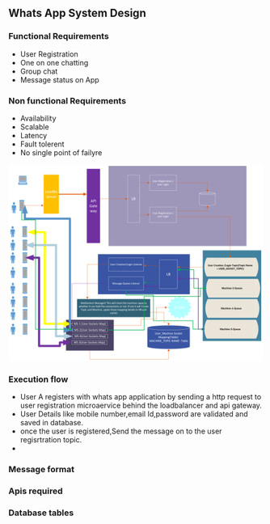 ## Whats App System Design 

### Functional Requirements

- User Registration
- One on one chatting
- Group chat
- Message status on App

### Non functional Requirements

- Availability
- Scalable
- Latency
- Fault tolerent
- No single point of failyre



![alt text](WhatsApp-SystemDesign.png?raw=true)

### Execution flow

- User A registers with whats app application by sending a http request to user registration microaervice behind the loadbalancer and api gateway.
- User Details like mobile number,email Id,password are validated and saved in database.
- once the user is registered,Send the message on to the user regisrtration topic.
- 

### Message format

### Apis required

### Database tables 
